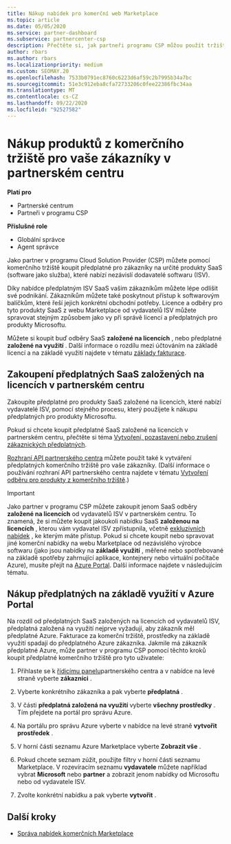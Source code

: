 ```yaml
---
title: Nákup nabídek pro komerční web Marketplace
ms.topic: article
ms.date: 05/05/2020
ms.service: partner-dashboard
ms.subservice: partnercenter-csp
description: Přečtěte si, jak partneři programu CSP můžou použít tržiště partnerského centra k nákupu SaaS nabídek od nezávislých dodavatelů softwaru (ISV).
author: rbars
ms.author: rbars
ms.localizationpriority: medium
ms.custom: SEOMAY.20
ms.openlocfilehash: 7533b0791ec8760c6223d6af59c2b7995b34a7bc
ms.sourcegitcommit: 51e3c912eba8cfa72733206c0fee22386fbc34aa
ms.translationtype: MT
ms.contentlocale: cs-CZ
ms.lasthandoff: 09/22/2020
ms.locfileid: "92527582"
---
```

# <a name="purchase-commercial-marketplace-products-for-your-customers-in-partner-center"></a>Nákup produktů z komerčního tržiště pro vaše zákazníky v partnerském centru

**Platí pro**

- Partnerské centrum
- Partneři v programu CSP

**Příslušné role**

- Globální správce
- Agent správce

Jako partner v programu Cloud Solution Provider (CSP) můžete pomocí komerčního tržiště koupit předplatné pro zákazníky na určité produkty SaaS (software jako služba), které nabízí nezávislí dodavatelé softwaru (ISV). 

Díky nabídce předplatným ISV SaaS vašim zákazníkům můžete lépe odlišit své podnikání. Zákazníkům můžete také poskytnout přístup k softwarovým balíčkům, které řeší jejich konkrétní obchodní potřeby. Licence a odběry pro tyto produkty SaaS z webu Marketplace od vydavatelů ISV můžete spravovat stejným způsobem jako vy při správě licencí a předplatných pro produkty Microsoftu.

Můžete si koupit buď odběry SaaS **založené na licencích** , nebo předplatné **založené na využití** . Další informace o rozdílu mezi účtováním na základě licencí a na základě využití najdete v tématu [základy fakturace](billing-basics.md).

## <a name="purchase-license-based-saas-subscriptions-in-partner-center"></a>Zakoupení předplatných SaaS založených na licencích v partnerském centru

Zakoupíte předplatné pro produkty SaaS založené na licencích, které nabízí vydavatelé ISV, pomocí stejného procesu, který použijete k nákupu předplatných pro produkty Microsoftu.

Pokud si chcete koupit předplatné SaaS založené na licencích v partnerském centru, přečtěte si téma [Vytvoření, pozastavení nebo zrušení zákaznických předplatných](create-a-new-subscription.md#create-a-new-subscription).

[Rozhraní API partnerského centra](/partner-center/develop/) můžete použít také k vytváření předplatných komerčního tržiště pro vaše zákazníky. (Další informace o používání rozhraní API partnerského centra najdete v tématu [Vytvoření odběru pro produkty z komerčního tržiště](/partner-center/develop/create-subscription-azure-marketplace-products).)

>[!IMPORTANT]
> Jako partner v programu CSP můžete zakoupit jenom SaaS odběry **založené na licencích** od vydavatelů ISV v partnerském centru. To znamená, že si můžete koupit jakoukoli nabídku SaaS **založenou na licencích** , kterou vám vydavatel ISV zpřístupnila, včetně [exkluzivních nabídek](csp-commercial-marketplace-discover.md#learn-about-marketplace-exclusive-offers) , ke kterým máte přístup. Pokud si chcete koupit nebo spravovat jiné komerční nabídky na webu Marketplace od nezávislého výrobce softwaru (jako jsou nabídky na **základě využití** , měřené nebo spotřebované na základě spotřeby zahrnující aplikace, kontejnery nebo virtuální počítače Azure), musíte přejít na [Azure Portal](https://portal.azure.com/). Další informace najdete v následujícím tématu.

## <a name="purchase-usage-based-subscriptions-in-the-azure-portal"></a>Nákup předplatných na základě využití v Azure Portal

Na rozdíl od předplatných SaaS založených na licencích od vydavatelů ISV, předplatná založená na využití nejprve vyžadují, aby zákazník měl předplatné Azure. Fakturace za komerční tržiště, prostředky na základě využití spadají do předplatného Azure zákazníka. Jakmile má zákazník předplatné Azure, může partner v programu CSP pomocí těchto kroků koupit předplatné komerčního tržiště pro tyto uživatele:

1. Přihlaste se k [řídicímu panelu](https://partner.microsoft.com/dashboard)partnerského centra a v nabídce na levé straně vyberte **zákazníci** .

2. Vyberte konkrétního zákazníka a pak vyberte **předplatná** .  

3. V části **předplatná založená na využití** vyberte **všechny prostředky** . Tím přejdete na portál pro správu Azure.

4. Na portálu pro správu Azure vyberte v nabídce na levé straně **vytvořit prostředek** .

5. V horní části seznamu Azure Marketplace vyberte **Zobrazit vše** .

6. Pokud chcete seznam zúžit, použijte filtry v horní části seznamu Marketplace. V rozevíracím seznamu **vydavatele** můžete například vybrat **Microsoft** nebo **partner** a zobrazit jenom nabídky od Microsoftu nebo od vydavatele ISV.

7. Zvolte konkrétní nabídku a pak vyberte **vytvořit** .

## <a name="next-steps"></a>Další kroky

- [Správa nabídek komerčních Marketplace](csp-commercial-marketplace-purchase.md)